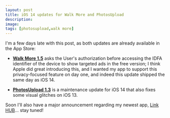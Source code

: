 ```yaml
---
layout: post
title: iOS 14 updates for Walk More and PhotosUpload
description:
image:
tags: [photosupload,walk more]
---
```

I'm a few days late with this post, as both updates are already available in the App Store:

- **[Walk More 1.5](https://apps.apple.com/us/app/id1198077980?mt=8&at=1000l3L9&ct=website)** asks the User's authorization before accessing the IDFA identifier of the device to show targeted ads in the free version; I think Apple did great introducing this, and I wanted my app to support this privacy-focused feature on day one, and indeed this update shipped the same day as iOS 14.

- **[PhotosUpload 1.3](https://apps.apple.com/us/app/id1441656535?mt=8&at=1000l3L9&ct=website)** is a maintenance update for iOS 14 that also fixes some visual glitches on iOS 13.

Soon I'll also have a major announcement regarding my newest app, [Link HUB](https://cdf1982.com/link-hub.html)... stay tuned!
